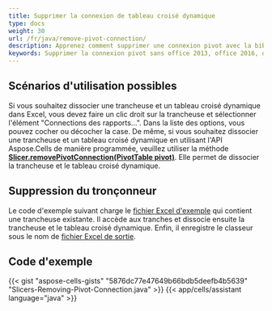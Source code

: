 ```yaml
---
title: Supprimer la connexion de tableau croisé dynamique
type: docs
weight: 30
url: /fr/java/remove-pivot-connection/
description: Apprenez comment supprimer une connexion pivot avec la bibliothèque Aspose.Cells Java.
keywords: Supprimer la connexion pivot sans office 2013, office 2016, office 2019 et office 365.
---
```


## **Scénarios d'utilisation possibles**

Si vous souhaitez dissocier une trancheuse et un tableau croisé dynamique dans Excel, vous devez faire un clic droit sur la trancheuse et sélectionner l'élément "Connections des rapports...". Dans la liste des options, vous pouvez cocher ou décocher la case. De même, si vous souhaitez dissocier une trancheuse et un tableau croisé dynamique en utilisant l'API Aspose.Cells de manière programmée, veuillez utiliser la méthode [**Slicer.removePivotConnection(PivotTable pivot)**](https://reference.aspose.com/cells/java/com.aspose.cells/slicer#removePivotConnection-com.aspose.cells.PivotTable-). Elle permet de dissocier la trancheuse et le tableau croisé dynamique.

## **Suppression du tronçonneur**

Le code d'exemple suivant charge le [fichier Excel d'exemple](remove-pivot-connection.xlsx) qui contient une trancheuse existante. Il accède aux tranches et dissocie ensuite la trancheuse et le tableau croisé dynamique. Enfin, il enregistre le classeur sous le nom de [fichier Excel de sortie](remove-pivot-connection-out.xlsx). 


## **Code d'exemple**

{{< gist "aspose-cells-gists" "5876dc77e47649b66bdb5deefb4b5639" "Slicers-Removing-Pivot-Connection.java" >}}
{{< app/cells/assistant language="java" >}}
